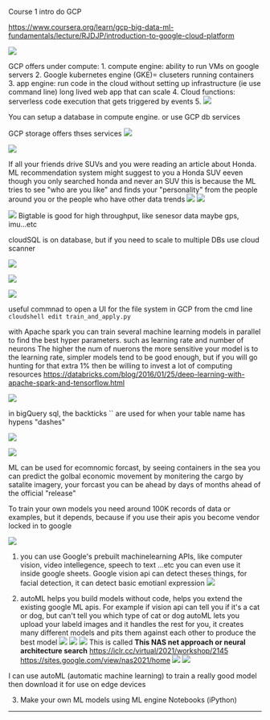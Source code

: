 Course 1 intro do GCP

https://www.coursera.org/learn/gcp-big-data-ml-fundamentals/lecture/RJDJP/introduction-to-google-cloud-platform

![](screenshots/2021-06-28-08-18-40.png)

GCP offers under compute:
	1. compute engine: ability to run VMs on google servers
	2. Google kubernetes engine (GKE)= cluseters running containers
	3. app engine: run code in the cloud without setting up infrastructure (ie use command line) long lived web app that can scale
	4. Cloud functions: serverless code execution that gets triggered by events
	5. ![](screenshots/2021-06-29-20-15-09.png)

You can setup a database in compute engine. or use GCP db services

GCP storage offers thses services
![](screenshots/2021-06-29-20-17-53.png) 


![](screenshots/2021-06-29-20-19-11.png)


If all your friends drive SUVs and you were reading an article about Honda. ML recommendation system might suggest to you a Honda SUV eeven though you only searched honda and never an SUV
this is because the ML tries to see "who are you like" and finds your "personality" from the people around you or the people who have other data trends
![](screenshots/2021-07-01-08-54-49.png)
![](screenshots/2021-07-01-08-55-44.png)

![](screenshots/2021-07-01-10-05-50.png)
Bigtable is good for high throughput, like senesor data maybe gps, imu...etc

cloudSQL is on database, but if you need to scale to multiple DBs use cloud scanner

![](screenshots/2021-07-01-10-11-00.png)

![](screenshots/2021-07-01-10-17-01.png)

![](screenshots/2021-07-01-14-29-03.png)

useful commnad to open a UI for the file system in GCP from the cmd line `cloudshell edit train_and_apply.py`

with Apache spark you can train several machine learning models in parallel to find the best hyper parameters. such as learning rate and number of neurons
The higher the num of nuerons the more sensitive your model is to the learning rate, simpler models tend to be good enough, but if you will go hunting for that extra 1% then be willing to invest a lot of computing resources https://databricks.com/blog/2016/01/25/deep-learning-with-apache-spark-and-tensorflow.html

![](screenshots/2021-07-02-11-14-30.png)

in bigQuery sql, the backticks `` are used for when your table name has hypens "dashes"

![](screenshots/2021-07-03-06-42-34.png)

![](screenshots/2021-07-03-10-23-31.png)


ML can be used for ecomnomic forcast, by seeing containers in the sea you can predict the golbal economic movement by monitering the cargo by satalite imagery, your forcast you can be ahead by days of months ahead of the official "release"

To train your own models you need around 100K records of data or examples, but it depends, because if you use their apis you become vendor locked in to google

![](screenshots/2021-07-07-05-43-45.png)

1. you can use Google's prebuilt machinelearning APIs, like computer vision, video intellegence, speech to text ...etc you can even use it inside google sheets.
Google vision api can detect theses things, for facial detection, it can detect basic emotianl expression
![](screenshots/2021-07-07-05-49-07.png)

2. autoML helps you build models without code, helps you extend the existing google ML apis. For example if vision api can tell you if it's a cat or dog, but can't tell you which type of cat or dog
   autoML lets you upload your labeld images and it handles the rest for you, it creates many different models and pits them against each other to produce the best model
   ![](screenshots/2021-07-07-06-08-35.png)
   ![](screenshots/2021-07-07-06-09-07.png)
   ![](screenshots/2021-07-07-06-11-16.png)
   This is called __This NAS net approach or neural architecture search__
https://iclr.cc/virtual/2021/workshop/2145
https://sites.google.com/view/nas2021/home
![](screenshots/2021-07-07-06-18-10.png)
![](screenshots/2021-07-07-06-18-44.png)

I can use autoML (automatic machine learning) to train a really good model then download it for use on edge devices

3. Make your own ML models using ML engine Notebooks (iPython)

---